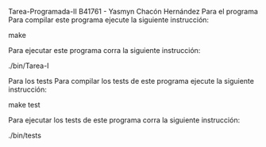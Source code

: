 Tarea-Programada-II
B41761 - Yasmyn Chacón Hernández
Para el programa
Para compilar este programa ejecute la siguiente instrucción:

make

Para ejecutar este programa corra la siguiente instrucción:

./bin/Tarea-I

Para los tests
Para compilar los tests de este programa ejecute la siguiente instrucción:

make test

Para ejecutar los tests de este programa corra la siguiente instrucción:

./bin/tests
